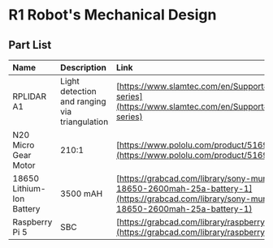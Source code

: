 # R1 Robot's Mechanical Design

## Part List

| Name | Description | Link | Quantity |
| :--- | :---        | :---        |  :---:   |
| RPLIDAR A1 | Light detection and ranging via triangulation | [https://www.slamtec.com/en/Support#rplidar-a-series](https://www.slamtec.com/en/Support#rplidar-a-series) | x1 |
| N20 Micro Gear Motor | 210:1 | [https://www.pololu.com/product/5169/resources](https://www.pololu.com/product/5169/resources) | x2 |
| 18650 Lithium-Ion Battery | 3500 mAH | [https://grabcad.com/library/sony-murata-vtc5a-18650-2600mah-25a-battery-1](https://grabcad.com/library/sony-murata-vtc5a-18650-2600mah-25a-battery-1) | x2 |
| Raspberry Pi 5 | SBC | [https://grabcad.com/library/raspberry-pi-5-2](https://grabcad.com/library/raspberry-pi-5-2) | x1 |
